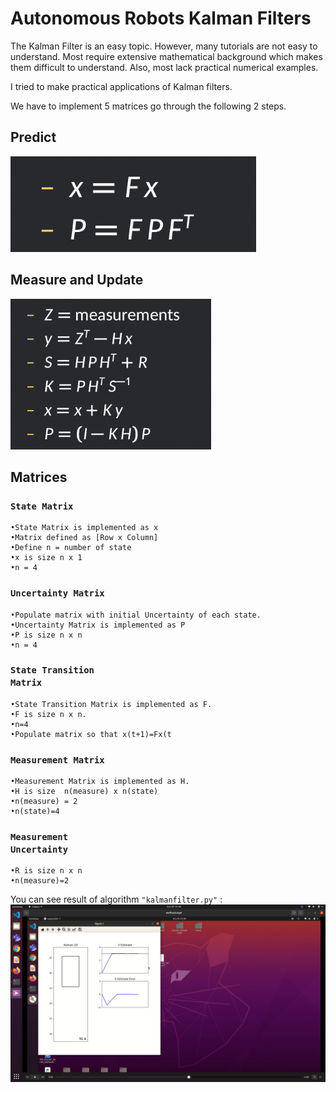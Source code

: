 # Autonomous Robots Kalman Filters

The Kalman Filter is an easy topic. However, many tutorials are not easy to understand. Most require extensive mathematical background which makes them difficult to understand. Also, most lack practical numerical examples.

I tried to make practical applications of Kalman filters.

We have to implement 5 matrices go through the following 2 steps.

## Predict  
![alt text](https://github.com/mftnakrsu/AutonomousRobots-Kalman-Filter/blob/main/images/1.png)

## Measure and Update  
![alt text](https://github.com/mftnakrsu/AutonomousRobots-Kalman-Filter/blob/main/images/2.png)

## Matrices

### <code>State Matrix</code> 
    •State Matrix is implemented as x  
    •Matrix defined as [Row x Column]    
    •Define n = number of state    
    •x is size n x 1  
    •n = 4  
### <code>Uncertainty Matrix</code>
    •Populate matrix with initial Uncertainty of each state.
    •Uncertainty Matrix is implemented as P
    •P is size n x n 
    •n = 4
### <code>State Transition Matrix</code>
    •State Transition Matrix is implemented as F.
    •F is size n x n.
    •n=4
    •Populate matrix so that x(t+1)=Fx(t
### <code>Measurement Matrix</code>
    •Measurement Matrix is implemented as H.
    •H is size  n(measure) x n(state)
    •n(measure) = 2
    •n(state)=4
###   <code>Measurement Uncertainty</code> 
    •R is size n x n
    •n(measure)=2
    
 You can see result of algorithm <code>"kalmanfilter.py"</code> :  
[![IMAGE ALT TEXT HERE](https://github.com/mftnakrsu/AutonomousRobots-Kalman-Filter/blob/main/images/3.png)](https://www.youtube.com/embed/sAvfaQpiEv8)
